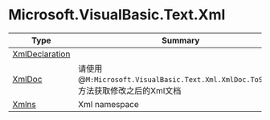 ﻿
# Microsoft.VisualBasic.Text.Xml

|Type|Summary|
|----|-------|
|[XmlDeclaration](./XmlDeclaration.md)||
|[XmlDoc](./XmlDoc.md)|请使用@``M:Microsoft.VisualBasic.Text.Xml.XmlDoc.ToString``方法获取修改之后的Xml文档|
|[Xmlns](./Xmlns.md)|Xml namespace|

